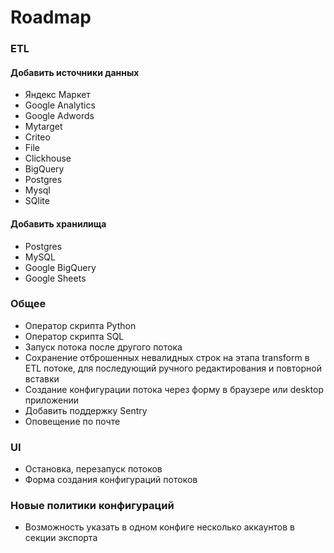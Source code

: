 # Roadmap

### ETL
#### Добавить источники данных

- Яндекс Маркет
- Google Analytics
- Google Adwords
- Mytarget
- Criteo
- File
- Clickhouse
- BigQuery
- Postgres
- Mysql
- SQlite

#### Добавить хранилища

- Postgres
- MySQL
- Google BigQuery
- Google Sheets

### Общее
- Оператор скрипта Python
- Оператор скрипта SQL
- Запуск потока после другого потока
- Сохранение отброшенных невалидных строк на этапа transform в ETL потоке, 
  для последующий ручного редактирования и повторной вставки
- Создание конфигурации потока через форму в браузере или desktop приложении
- Добавить поддержку Sentry
- Оповещение по почте
  
### UI
- Остановка, перезапуск потоков
- Форма создания конфигураций потоков

### Новые политики конфигураций

- Возможность указать в одном конфиге несколько аккаунтов в секции экспорта
